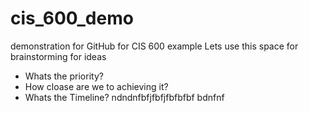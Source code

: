# cis_600_demo
demonstration for GitHub for CIS 600
example
Lets use this space for brainstorming for ideas
- Whats the priority?
- How cloase are we to achieving it?
- Whats the Timeline?
ndndnfbfjfbfjfbfbfbf
bdnfnf 